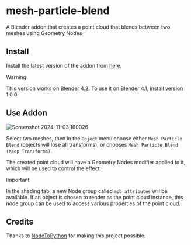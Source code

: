 # mesh-particle-blend
A Blender addon that creates a point cloud that blends between two meshes using Geometry Nodes

## Install
Install the latest version of the addon from [here](https://github.com/areebuzair/mesh-particle-blend/releases).

> [!WARNING]
> This version works on Blender 4.2. To use it on Blender 4.1, install version 1.0.0

## Use Addon
![Screenshot 2024-11-03 160026](https://github.com/user-attachments/assets/fdea8880-2cfc-4a6f-aa03-301c3095569c)

Select two meshes, then in the `Object` menu choose either `Mesh Particle Blend` (objects will lose all transforms), or chooses `Mesh Particle Blend (Keep Transforms)`.

The created point cloud will have a Geometry Nodes modifier applied to it, which will be used to control the effect.

> [!important]
> In the shading tab, a new Node group called `mpb_attributes` will be available.
> If an object is chosen to render as the point cloud instance, this node group can be used to access various properties of the point cloud.

## Credits
Thanks to [NodeToPython](https://github.com/BrendanParmer/NodeToPython) for making this project possible.
